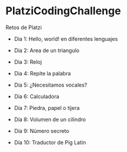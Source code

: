 # PlatziCodingChallenge
Retos de Platzi

- Dia 1: Hello, world! en diferentes lenguajes

- Dia 2: Area de un triangulo

- Dia 3: Reloj

- Dia 4: Repite la palabra

- Dia 5: ¿Necesitamos vocales?

- Día 6: Calculadora

- Día 7: Piedra, papel o tijera

- Día 8: Volumen de un cilindro

- Día 9: Número secreto

- Día 10: Traductor de Pig Latin